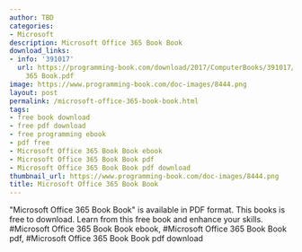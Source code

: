 ```yaml
---
author: TBD
categories:
- Microsoft
description: Microsoft Office 365 Book Book
download_links:
- info: '391017'
  url: https://programming-book.com/download/2017/ComputerBooks/391017/Microsoft Office
    365 Book.pdf
image: https://www.programming-book.com/doc-images/8444.png
layout: post
permalink: /microsoft-office-365-book-book.html
tags:
- free book download
- free pdf download
- free programming ebook
- pdf free
- Microsoft Office 365 Book Book ebook
- Microsoft Office 365 Book Book pdf
- Microsoft Office 365 Book Book pdf download
thumbnail_url: https://www.programming-book.com/doc-images/8444.png
title: Microsoft Office 365 Book Book
---
```


 
<div class="item-desc text-justify">
  "Microsoft Office 365 Book Book" is available in PDF format. This books is free to download. Learn from this free book and enhance your skills.
  <br>
  #Microsoft Office 365 Book Book ebook, #Microsoft Office 365 Book Book pdf, #Microsoft Office 365 Book Book pdf download
</div>